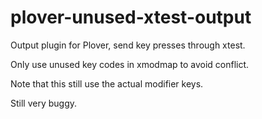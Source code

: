 # plover-unused-xtest-output

Output plugin for Plover, send key presses through xtest.

Only use unused key codes in xmodmap to avoid conflict.

Note that this still use the actual modifier keys.

Still very buggy.
